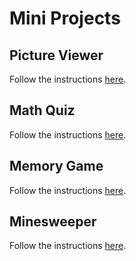 # Mini Projects

## Picture Viewer

Follow the instructions [here](https://github.com/MicrosoftDocs/visualstudio-docs/blob/master/docs/ide/tutorial-1-create-a-picture-viewer.md).

## Math Quiz

Follow the instructions [here](https://github.com/MicrosoftDocs/visualstudio-docs/blob/master/docs/ide/tutorial-2-create-a-timed-math-quiz.md).

## Memory Game

Follow the instructions [here](https://github.com/MicrosoftDocs/visualstudio-docs/blob/master/docs/ide/tutorial-3-create-a-matching-game.md).

## Minesweeper

Follow the instructions [here](./Minesweeper).

